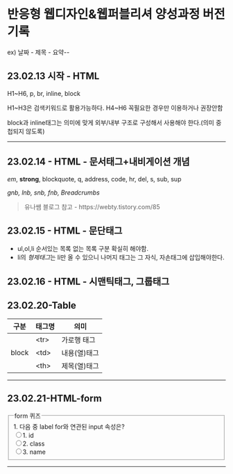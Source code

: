 <h1>반응형 웹디자인&웹퍼블리셔 양성과정 버전기록</h1>
<p>ex) 날짜 - 제목 - 요약--</p>
<h2>23.02.13 시작 - HTML</h2>
<p>H1~H6, p, br, inline, block</p>
<p>H1~H3은 검색키워드로 활용가능하다. H4~H6 꼭필요한 경우만 이용하거나 권장안함</p>
<p>block과 inline태그는 의미에 맞게 외부/내부 구조로 구성해서 사용해야 한다.(의미 중첩되지 않도록)</p>
<hr>
<h2>23.02.14 - HTML - 문서태그+내비게이션 개념</h2>
<p><em>em</em>, <strong>strong</strong>, blockquote, q, address, code, hr, del, s, sub, sup</p>
<p><em>gnb, lnb, snb, fnb, Breadcrumbs</em></p>
<blockquote cite="https://webty.tistory.com/85">유나쌤 블로그 참고 - https://webty.tistory.com/85</blockquote>
<h2>23.02.15 - HTML - 문단태그</h2>
<ul>
  <li>ul,ol,li 순서있는 목록 없는 목록 구분 확실히 해야함.</li>
  <li>li의 <em>형제태그</em>는 li만 올 수 있으니 나머지 태그는 그 자식, 자손태그에 삽입해야한다.</li>
</ul>
<div class="study">
  <h2>23.02.16 - HTML - 시맨틱태그, 그룹태그</h2>
  <dl>
    <dt></dt>
    <dd></dd>
  </dl>
</div>
<h2>23.02.20-Table</h2>
<table>
  <thead>
    <tr>
      <th>구분</th>
      <th>태그명</th>
      <th>의미</th>
    </tr>
  </thead>
<tbody>
<tr>
<td rowspan="3">block</td>
<td>&lt;tr&gt;</td>
<td>가로행 태그</td>
</tr>
<tr>
<td>&lt;td&gt;</td>
<td>내용(열)태그</td>
</tr>
<tr>
<td>&lt;th&gt;</td>
<td>제목(열)태그</td>
</tbody>
</table>
<hr>
<h2>23.02.21-HTML-form</h2>
<form action="#" method="get">
<fieldset>
<legend>form 퀴즈</legend>
<span>1. 다음 중 label for와 연관된 input 속성은?</span><br>
<label><input type="radio" name="quiz" value="id">1. id</label><br>
<label><input type="radio" name="quiz" value="class">2. class</label><br>
<label><input type="radio" name="quiz" value="name">3. name</label>
</fieldset>
</form>
<hr>

